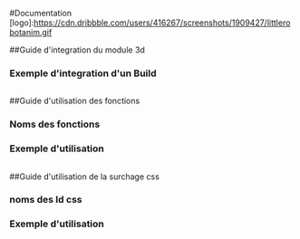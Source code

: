 #Documentation
[logo]:https://cdn.dribbble.com/users/416267/screenshots/1909427/littlerobotanim.gif

##Guide d'integration du module 3d
### Exemple d'integration d'un Build
````javascript

````

##Guide d'utilisation des fonctions
### Noms des fonctions
### Exemple d'utilisation
````javascript

````

##Guide d'utilisation de la surchage css
### noms des Id css
### Exemple d'utilisation
````javascript

````